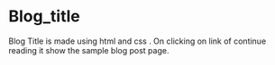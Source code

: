 # Blog_title
Blog Title is made using html and css . On clicking on link of continue reading it show the sample blog post page.
